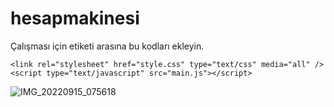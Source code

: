 # hesapmakinesi
Çalışması için <head> etiketi arasına bu kodları ekleyin.
```
<link rel="stylesheet" href="style.css" type="text/css" media="all" />
<script type="text/javascript" src="main.js"></script>
```
![IMG_20220915_075618](https://user-images.githubusercontent.com/60838684/190317982-eedd6796-a0be-4458-8047-bc8be2470603.png)
